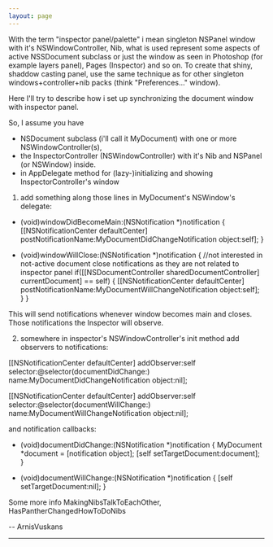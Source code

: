 ```yaml
---
layout: page
---
```


With the term "inspector panel/palette" i mean singleton NSPanel window with it's NSWindowController, Nib, what is used represent some aspects of active NSSDocument subclass or just the window as seen in Photoshop (for example layers panel), Pages (Inspector) and so on. To create that shiny, shaddow casting panel, use the same technique as for other singleton windows+controller+nib packs (think "Preferences..." window).

Here I'll try to describe how i set up synchronizing the document window with inspector panel.

So, I assume you have 
* NSDocument subclass (i'll call it MyDocument) with one or more NSWindowController(s), 
* the InspectorController (NSWindowController) with it's Nib and NSPanel (or NSWindow) inside.
* in AppDelegate method for (lazy-)initializing and showing InspectorController's window

1) add something along those lines in MyDocument's NSWindow's delegate:
    
- (void)windowDidBecomeMain:(NSNotification *)notification
{
	[[NSNotificationCenter defaultCenter] postNotificationName:MyDocumentDidChangeNotification object:self];
}

- (void)windowWillClose:(NSNotification *)notification
{
	//not interested in not-active document close notifications as they are not related to inspector panel
	if([[NSDocumentController sharedDocumentController] currentDocument] == self) {
		[[NSNotificationCenter defaultCenter] postNotificationName:MyDocumentWillChangeNotification object:self];
	}
}

This will send notifications whenever window becomes main and closes. Those notifications the Inspector will observe.

2) somewhere in inspector's NSWindowController's init method add observers to notifications:
    
[[NSNotificationCenter defaultCenter] addObserver:self 
   selector:@selector(documentDidChange:) name:MyDocumentDidChangeNotification object:nil];

[[NSNotificationCenter defaultCenter] addObserver:self 
   selector:@selector(documentWillChange:) name:MyDocumentWillChangeNotification object:nil];


and notification callbacks:
    
- (void)documentDidChange:(NSNotification *)notification
{
	MyDocument *document = [notification object];
	[self setTargetDocument:document];
}

- (void)documentWillChange:(NSNotification *)notification
{
	[self setTargetDocument:nil];
}


Some more info MakingNibsTalkToEachOther, HasPantherChangedHowToDoNibs

-- ArnisVuskans

----
